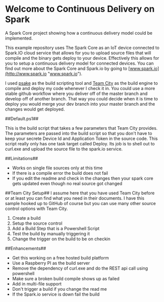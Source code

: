 # Welcome to Continuous Delivery on Spark #
A Spark Core project showing how a continuous delivery model could be implemented.

This example repository uses The Spark Core as an IoT device connected to Spark.IO cloud service that allows for you to upload source files that will compile and the binary gets deploy to your device.  Effectively this allows for you to setup a continuous delivery model for connected devices.  You can find out more about the Spark Core and Spark.io by going to [www.spark.io](http://www.spark.io "www.spark.io").

I used [psake](https://github.com/psake/psake "psake") as the build scripting tool and [Team City](https://www.jetbrains.com/teamcity/ "Team City") as the build engine to compile and deploy my code whenever I check it in.  You could use a more stable github workflow where you deliver off of the master branch and develop off of another branch.  That way you could decide when it is time to deploy you would merge your dev branch into your master branch and the changes would get deployed.       

##Default.ps1##

This is the build script that takes a few parameters that Team City provides.  The parameters are passed into the build script so that you don't have to keep your secrete Device Id and Application Token in the source code.  This script really only has one task target called Deploy.  Its job is to shell out to curl.exe and upload the source file to the spark.io service.

##Limitations##

- Works on single file sources only at this time
- If there is a compile error the build does not fail
- If you edit the readme and check in the changes then your spark core gets updated even though no real source got changed

##Team City Setup##
I assume here that you have used Team City before or at least you can find what you need in their documents.  I have this sample hooked up to GitHub of course but you can use many other source control options with Team City.


1. Create a build
2. Setup the source control
3. Add a Build Step that is a Powershell Script
4. Test the build by manually triggering it
5. Change the trigger on the build to be on checkin


##Enhancements##
- Get this working on a free hosted build platform
- Use a Raspberry PI as the build server
- Remove the dependency of curl.exe and do the REST api call using powershell
- Make sure a broken build compile shows up as failed
- Add in multi-file support
- Don't trigger a build if you change the read me
- If the Spark.io service is down fail the build